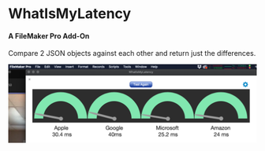 # WhatIsMyLatency

#### A FileMaker Pro Add-On

Compare 2 JSON objects against each other and return just the differences.

![Overview image](images/Overview.png)

